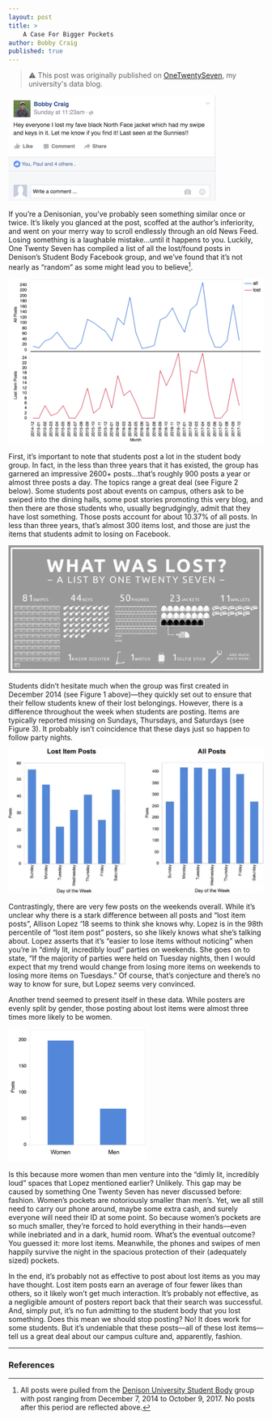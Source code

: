 ```yaml
---
layout: post
title: >
    A Case For Bigger Pockets
author: Bobby Craig
published: true
---
```


> ⚠️ This post was originally published on [OneTwentySeven](https://onetwentyseven.blog/2017/10/11/a-case-for-bigger-pockets/), my university's data blog.

![Facebook Post Example](/assets/images/posts/2017-10-11-a-case-for-bigger-pockets/fbscreenshot.webp)

If you’re a Denisonian, you’ve probably seen something similar once or twice. It’s likely you glanced at the post, scoffed at the author’s inferiority, and went on your merry way to scroll endlessly through an old News Feed. Losing something is a laughable mistake…until it happens to you. Luckily, One Twenty Seven has compiled a list of all the lost/found posts in Denison’s Student Body Facebook group, and we’ve found that it’s not nearly as “random” as some might lead you to believe[^1].

![Graph of student's post from Facebook Group](/assets/images/posts/2017-10-11-a-case-for-bigger-pockets/graph20copy.webp)

First, it’s important to note that students post a lot in the student body group. In fact, in the less than three years that it has existed, the group has garnered an impressive 2600+ posts…that’s roughly 900 posts a year or almost three posts a day. The topics range a great deal (see Figure 2 below). Some students post about events on campus, others ask to be swiped into the dining halls, some post stories promoting this very blog, and then there are those students who, usually begrudgingly, admit that they have lost something. Those posts account for about 10.37% of all posts. In less than three years, that’s almost 300 items lost, and those are just the items that students admit to losing on Facebook.

![What was lost infographic?](/assets/images/posts/2017-10-11-a-case-for-bigger-pockets/lost-item-infographic-jpg.webp)

Students didn’t hesitate much when the group was first created in December 2014 (see Figure 1 above)––they quickly set out to ensure that their fellow students knew of their lost belongings. However, there is a difference throughout the week when students are posting. Items are typically reported missing on Sundays, Thursdays, and Saturdays (see Figure 3). It probably isn’t coincidence that these days just so happen to follow party nights.

![Lost item post bar chart comparison](/assets/images/posts/2017-10-11-a-case-for-bigger-pockets/posts-by-day-jpg.webp)

Contrastingly, there are very few posts on the weekends overall. While it’s unclear why there is a stark difference between all posts and “lost item posts”, Allison Lopez ‘18 seems to think she knows why. Lopez is in the 98th percentile of “lost item post” posters, so she likely knows what she’s talking about. Lopez asserts that it’s “easier to lose items without noticing” when you’re in “dimly lit, incredibly loud” parties on weekends. She goes on to state, “If the majority of parties were held on Tuesday nights, then I would expect that my trend would change from losing more items on weekends to losing more items on Tuesdays.” Of course, that’s conjecture and there’s no way to know for sure, but Lopez seems very convinced.

Another trend seemed to present itself in these data. While posters are evenly split by gender, those posting about lost items were almost three times more likely to be women.

![Lost item post bar chart comparison](/assets/images/posts/2017-10-11-a-case-for-bigger-pockets/bar4.webp)

Is this because more women than men venture into the “dimly lit, incredibly loud” spaces that Lopez mentioned earlier? Unlikely. This gap may be caused by something One Twenty Seven has never discussed before: fashion. Women’s pockets are notoriously smaller than men’s. Yet, we all still need to carry our phone around, maybe some extra cash, and surely everyone will need their ID at some point. So because women’s pockets are so much smaller, they’re forced to hold everything in their hands––even while inebriated and in a dark, humid room. What’s the eventual outcome? You guessed it: more lost items. Meanwhile, the phones and swipes of men happily survive the night in the spacious protection of their (adequately sized) pockets.

In the end, it’s probably not as effective to post about lost items as you may have thought. Lost item posts earn an average of four fewer likes than others, so it likely won’t get much interaction. It’s probably not effective, as a negligible amount of posters report back that their search was successful. And, simply put, it’s no fun admitting to the student body that you lost something. Does this mean we should stop posting? No! It does work for some students. But it’s undeniable that these posts––all of these lost items––tell us a great deal about our campus culture and, apparently, fashion.

---

### References

[^1]: All posts were pulled from the [Denison University Student Body](https://www.facebook.com/groups/383883561772259/) group with post ranging from December 7, 2014 to October 9, 2017. No posts after this period are reflected above.